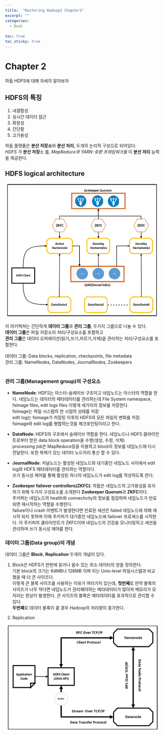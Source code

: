 ```yaml
---
title:  "Mastering Hadoop3 Chapter2"
excerpt: ""
categories:
  - Book

toc: true
toc_sticky: true
---
```


# Chapter 2
하둡 HDFS에 대해 자세히 알아보자

## HDFS의 특징  

1. 내결함성
2. 실시간 데이터 접근
3. 확장성
4. 간단함
5. 고가용성

하둡 플랫폼은 **분산 저장소**와 **분산 처리**, 두개의 논리적 구성으로 되어있다.  
_HDFS_ 가 **분산 저장**소 를, _MapReduce와 YARN-호환 프레임워크들_ 이 **분산 처리** 능력을 제공한다.  

## HDFS logical architecture

<p align="center"><img src="../assets/images/hadoop/chapter2_1.png" width=600></p>

이 아키텍쳐는 간단하게 **데이터 그룹**과 **관리 그룹**, 두가지 그룹으로 나눌 수 있다.  
**데이터 그룹**은 파일 저장소의 처리/구성요소를 포함하고   
**관리 그룹**은 데이터 오퍼레이션(읽기,쓰기,자르기,삭제)을 관리하는 처리/구성요소를 포함한다.  
<br>
데이터 그룹: Data blocks, replication, checkpoints, file metadata  
관리 그룹: NameNodes, DataNodes, JournalNodes, Zookeepers  
<br>

### 관리 그룹(Management group)의 구성요소

- **NameNode**: HDFS는 마스터-슬레이브 구조이고 네임노드는 마스터의 역할을 한다. 네임노드는 데이터의 메타데이터를 관리하는데 File System namespace, fsimage files, edit logs files 이렇게 세가지의 정보를 저장한다.  
fsimage는 파일 시스템의 한 시점의 상태를 저장  
edit log는 fsimage가 저장된 이후의 HDFS의 모든 파일의 변화를 저장.  
fsimage와 edit log를 병합하는것을 체크포인팅이라고 한다.

- **DataNode**: HDFS의 구조에서 슬레이브 역할을 한다. 네임노드나 HDFS 클라이언트로부터 받은 data block operation을 수행(생성, 수정, 삭제)  
processing job은 MapReduce등을 이용하고 block의 정보를 네임노드에 다시 전달한다. 또한 복제가 있는 데이터 노드끼리 통신 할 수 있다.  

- **JournalNode**: 저널노드는 활성된 네임노드와 대기중인 네임노드 사이에서 edit log와 HDFS 메타데이터를 관리하는 역할이다.  
쓰기 동시성 제어를 통해 활성된 하나의 네임노드가 edit log를 작성하도록 한다.

- **Zookeeper failover controllers(ZKFC)**: 하둡은 네임노드의 고가용성을 유지하기 위해 두가지 구성요소를 소개한다 **Zookeeper Quorum**과 **ZKFC**이다.  
주키퍼는 네임노드의 health와 connectivity의 정보를 점검하며 네임노드가 만료되면 재시작하는 역할을 수행한다.  
failure이나 crash 이벤트가 발생한다면 만료된 세션은 failed 네임노드에 의해 재시작 되지 못하며 이때 주키퍼가 대기중인 네임노드에 failover 프로세스를 시작한다. 이 주키퍼의 클라이언트가 ZKFC이며 네임노드의 건강을 모니터링하고 세션을 관리하며 쓰기 동시성 제어를 한다.

### 데이터 그룹(Data group)의 개념
데이터 그룹은 **Block**, **Replication** 두개의 개념이 있다.  
1. Block은 HDFS가 한번에 읽거나 쓸수 있는 최소 데이터의 양을 정의한다.  
기본 block의 크기는 64MB나 128MB 이며 이는 Unix-level 파일시스템과 비교 했을 때 더 큰 사이즈다.  
이렇게 큰 블록 사이즈를 사용하는 이유가 여러가지 있는데, **첫번째**로 만약 블록의 사이즈가 너무 작다면 네임노드가 관리해야하는 메타데이터가 많아져 메모리가 모자라는 현상이 발생한다. 큰 사이즈의 블록은 메타데이터를 효과적으로 관리할 수 있다.  
**두번째**로 데이터 블록이 클 경우 Hadoop의 처리량이 증가한다.

2. Replication 



<p align="center"><img src="../assets/images/hadoop/chapter2_2.png" width=600></p>